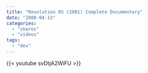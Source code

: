 ```yaml
---
title: "Revolution OS (2001) Complete Documentary"
date: "2008-04-13"
categories:
  - "shares"
  - "videos"
tags:
  - "dev"
---
```


{{< youtube svDtjA2WiFU >}}
